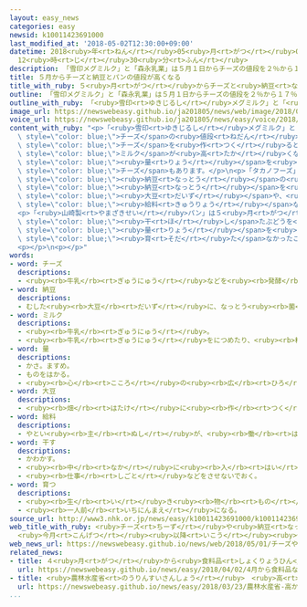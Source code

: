 ```yaml
---
layout: easy_news
categories: easy
newsid: k10011423691000
last_modified_at: '2018-05-02T12:30:00+09:00'
datetime: 2018<ruby>年<rt>ねん</rt></ruby>05<ruby>月<rt>がつ</rt></ruby>02<ruby>日<rt>にち</rt></ruby>
  12<ruby>時<rt>じ</rt></ruby>30<ruby>分<rt>ふん</rt></ruby>
description: 「雪印メグミルク」と「森永乳業」は５月１日からチーズの値段を２％から１７％高くしました。
title: ５月からチーズと納豆とパンの値段が高くなる
title_with_ruby: ５<ruby>月<rt>がつ</rt></ruby>からチーズと<ruby>納豆<rt>なっとう</rt></ruby>とパンの<ruby>値段<rt>ねだん</rt></ruby>が<ruby>高<rt>たか</rt></ruby>くなる
outline: 「雪印メグミルク」と「森永乳業」は５月１日からチーズの値段を２％から１７％高くしました。
outline_with_ruby: 「<ruby>雪印<rt>ゆきじるし</rt></ruby>メグミルク」と「<ruby>森永乳業<rt>もりながにゅうぎょう</rt></ruby>」は５<ruby>月<rt>がつ</rt></ruby><ruby>１日<rt>ついたち</rt></ruby>からチーズの<ruby>値段<rt>ねだん</rt></ruby>を２％から１７％<ruby>高<rt>たか</rt></ruby>くしました。
image_url: https://newswebeasy.github.io/ja201805/news/web/image/2018/05/01/K10011423691_1805010018_1805010425_01_02.jpg
voice_url: https://newswebeasy.github.io/ja201805/news/easy/voice/2018/05/02/k10011423691000.mp4
content_with_ruby: "<p>「<ruby>雪印<rt>ゆきじるし</rt></ruby>メグミルク」と「<ruby>森永乳業<rt>もりながにゅうぎょう</rt></ruby>」は５<ruby>月<rt>がつ</rt></ruby><ruby>１日<rt>ついたち</rt></ruby>から<span\
  \ style=\"color: blue;\">チーズ</span>の<ruby>値段<rt>ねだん</rt></ruby>を２％から１７％<ruby>高<rt>たか</rt></ruby>くしました。「<ruby>明治<rt>めいじ</rt></ruby>」も６<ruby>月<rt>がつ</rt></ruby><ruby>１日<rt>ついたち</rt></ruby>から<ruby>高<rt>たか</rt></ruby>くします。<ruby>理由<rt>りゆう</rt></ruby>は<span\
  \ style=\"color: blue;\">チーズ</span>を<ruby>作<rt>つく</rt></ruby>るときに<ruby>必要<rt>ひつよう</rt></ruby>な<span\
  \ style=\"color: blue;\">ミルク</span>が<ruby>高<rt>たか</rt></ruby>くなったためです。<ruby>値段<rt>ねだん</rt></ruby>を<ruby>変<rt>か</rt></ruby>えないで、<span\
  \ style=\"color: blue;\"><ruby>量<rt>りょう</rt></ruby></span>を<ruby>少<rt>すく</rt></ruby>なくする<span\
  \ style=\"color: blue;\">チーズ</span>もあります。</p>\n<p>「タカノフーズ」は５<ruby>月<rt>がつ</rt></ruby><ruby>１日<rt>ついたち</rt></ruby>から<span\
  \ style=\"color: blue;\"><ruby>納豆<rt>なっとう</rt></ruby></span>の<ruby>値段<rt>ねだん</rt></ruby>を１０％から２０％<ruby>高<rt>たか</rt></ruby>くしました。「Ｍｉｚｋａｎ」も６<ruby>月<rt>がつ</rt></ruby><ruby>１日<rt>ついたち</rt></ruby>から<ruby>高<rt>たか</rt></ruby>くします。<span\
  \ style=\"color: blue;\"><ruby>納豆<rt>なっとう</rt></ruby></span>を<ruby>作<rt>つく</rt></ruby>るときに<ruby>必要<rt>ひつよう</rt></ruby>な<span\
  \ style=\"color: blue;\"><ruby>大豆<rt>だいず</rt></ruby></span>や、<ruby>働<rt>はたら</rt></ruby>く<ruby>人<rt>ひと</rt></ruby>の<span\
  \ style=\"color: blue;\"><ruby>給料<rt>きゅうりょう</rt></ruby></span>などが<ruby>高<rt>たか</rt></ruby>くなったためです。</p>\n\
  <p>「<ruby>山崎製<rt>やまざきせい</rt></ruby>パン」は５<ruby>月<rt>がつ</rt></ruby><ruby>１日<rt>ついたち</rt></ruby>から<span\
  \ style=\"color: blue;\"><ruby>干<rt>ほ</rt></ruby>し</span>たぶどうを<ruby>使<rt>つか</rt></ruby>った７つのパンの<ruby>値段<rt>ねだん</rt></ruby>を<ruby>高<rt>たか</rt></ruby>くしたり、<span\
  \ style=\"color: blue;\"><ruby>量<rt>りょう</rt></ruby></span>を<ruby>少<rt>すく</rt></ruby>なくしたりしました。アメリカでぶどうがあまり<span\
  \ style=\"color: blue;\"><ruby>育<rt>そだ</rt></ruby>た</span>なかったことなどが<ruby>理由<rt>りゆう</rt></ruby>です。</p>\n\
  <p></p>\n<p></p>"
words:
- word: チーズ
  descriptions:
  - <ruby><rb>牛乳</rb><rt>ぎゅうにゅう</rt></ruby>などを<ruby><rb>発酵</rb><rt>はっこう</rt></ruby>させて、<ruby><rb>固</rb><rt>かた</rt></ruby>めた<ruby><rb>食</rb><rt>た</rt></ruby>べ<ruby><rb>物</rb><rt>もの</rt></ruby>。
- word: 納豆
  descriptions:
  - むした<ruby><rb>大豆</rb><rt>だいず</rt></ruby>に、なっとう<ruby><rb>菌</rb><rt>きん</rt></ruby>をはたらかせてつくった<ruby><rb>食</rb><rt>た</rt></ruby>べ<ruby><rb>物</rb><rt>もの</rt></ruby>。
- word: ミルク
  descriptions:
  - <ruby><rb>牛乳</rb><rt>ぎゅうにゅう</rt></ruby>。
  - <ruby><rb>牛乳</rb><rt>ぎゅうにゅう</rt></ruby>をにつめたり、<ruby><rb>粉</rb><rt>こな</rt></ruby>にしたりしたもの。
- word: 量
  descriptions:
  - かさ。ますめ。
  - ものをはかる。
  - <ruby><rb>心</rb><rt>こころ</rt></ruby>の<ruby><rb>広</rb><rt>ひろ</rt></ruby>さ。<ruby><rb>能力</rb><rt>のうりょく</rt></ruby>の<ruby><rb>大</rb><rt>おお</rt></ruby>きさ。
- word: 大豆
  descriptions:
  - <ruby><rb>畑</rb><rt>はたけ</rt></ruby>に<ruby><rb>作</rb><rt>つく</rt></ruby>る<ruby><rb>豆</rb><rt>まめ</rt></ruby>の<ruby><rb>一種</rb><rt>いっしゅ</rt></ruby>。<ruby><rb>種</rb><rt>たね</rt></ruby>には、たんぱく<ruby><rb>質</rb><rt>しつ</rt></ruby>が<ruby><rb>多</rb><rt>おお</rt></ruby>く、とうふ・みそ・なっとうなどにする。
- word: 給料
  descriptions:
  - やとい<ruby><rb>主</rb><rt>ぬし</rt></ruby>が、<ruby><rb>働</rb><rt>はたら</rt></ruby>いた<ruby><rb>人</rb><rt>ひと</rt></ruby>にはらうお<ruby><rb>金</rb><rt>かね</rt></ruby>。<ruby><rb>給与</rb><rt>きゅうよ</rt></ruby>。サラリー。
- word: 干す
  descriptions:
  - かわかす。
  - <ruby><rb>中</rb><rt>なか</rt></ruby>に<ruby><rb>入</rb><rt>はい</rt></ruby>っている<ruby><rb>水</rb><rt>みず</rt></ruby>などをすっかりなくす。
  - <ruby><rb>仕事</rb><rt>しごと</rt></ruby>などをさせないでおく。
- word: 育つ
  descriptions:
  - <ruby><rb>生</rb><rt>い</rt></ruby>き<ruby><rb>物</rb><rt>もの</rt></ruby>が、<ruby><rb>大</rb><rt>おお</rt></ruby>きくなる。
  - <ruby><rb>一人前</rb><rt>いちにんまえ</rt></ruby>になる。
source_url: http://www3.nhk.or.jp/news/easy/k10011423691000/k10011423691000.html
web_title_with_ruby: <ruby>チーズ<rt>ちーず</rt></ruby>や<ruby>納豆<rt>なっとう</rt></ruby> <ruby>小麦粉<rt>こむぎこ</rt></ruby>も
  <ruby>今月<rt>こんげつ</rt></ruby><ruby>以降<rt>いこう</rt></ruby><ruby>値上<rt>ねあ</rt></ruby>げ<ruby>相次<rt>あいつ</rt></ruby>ぐ
web_news_url: https://newswebeasy.github.io/news/web/2018/05/01/チーズや納豆-小麦粉も-今月以降値上げ相次ぐ
related_news:
- title: ４<ruby>月<rt>がつ</rt></ruby>から<ruby>食料品<rt>しょくりょうひん</rt></ruby>などの<ruby>値段<rt>ねだん</rt></ruby>が<ruby>上<rt>あ</rt></ruby>がる
  url: https://newswebeasy.github.io/news/easy/2018/04/02/4月から食料品などの値段が上がる
- title: <ruby>農林水産省<rt>のうりんすいさんしょう</rt></ruby>　<ruby>高<rt>たか</rt></ruby>かった<ruby>野菜<rt>やさい</rt></ruby>が<ruby>少<rt>すこ</rt></ruby>しずつ<ruby>安<rt>やす</rt></ruby>くなってきた
  url: https://newswebeasy.github.io/news/easy/2018/03/23/農林水産省-高かった野菜が少しずつ安くなってきた
...
```

